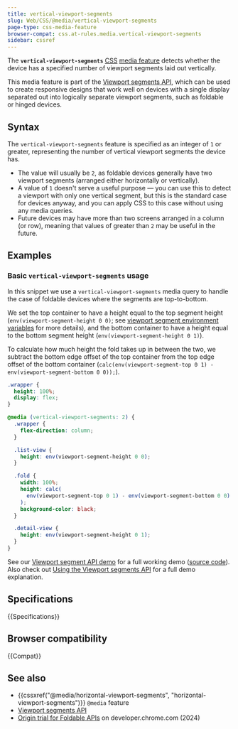 ```yaml
---
title: vertical-viewport-segments
slug: Web/CSS/@media/vertical-viewport-segments
page-type: css-media-feature
browser-compat: css.at-rules.media.vertical-viewport-segments
sidebar: cssref
---
```


The **`vertical-viewport-segments`** [CSS](/en-US/docs/Web/CSS) [media feature](/en-US/docs/Web/CSS/@media#media_features) detects whether the device has a specified number of viewport segments laid out vertically.

This media feature is part of the [Viewport segments API](/en-US/docs/Web/API/Viewport_segments_API), which can be used to create responsive designs that work well on devices with a single display separated out into logically separate viewport segments, such as foldable or hinged devices.

## Syntax

The `vertical-viewport-segments` feature is specified as an integer of `1` or greater, representing the number of vertical viewport segments the device has.

- The value will usually be `2`, as foldable devices generally have two viewport segments (arranged either horizontally or vertically).
- A value of `1` doesn't serve a useful purpose — you can use this to detect a viewport with only one vertical segment, but this is the standard case for devices anyway, and you can apply CSS to this case without using any media queries.
- Future devices may have more than two screens arranged in a column (or row), meaning that values of greater than `2` may be useful in the future.

## Examples

### Basic `vertical-viewport-segments` usage

In this snippet we use a `vertical-viewport-segments` media query to handle the case of foldable devices where the segments are top-to-bottom.

We set the top container to have a height equal to the top segment height (`env(viewport-segment-height 0 0)`; see [viewport segment environment variables](/en-US/docs/Web/CSS/env#viewport-segment-width) for more details), and the bottom container to have a height equal to the bottom segment height (`env(viewport-segment-height 0 1)`).

To calculate how much height the fold takes up in between the two, we subtract the bottom edge offset of the top container from the top edge offset of the bottom container (`calc(env(viewport-segment-top 0 1) - env(viewport-segment-bottom 0 0));`).

```css
.wrapper {
  height: 100%;
  display: flex;
}

@media (vertical-viewport-segments: 2) {
  .wrapper {
    flex-direction: column;
  }

  .list-view {
    height: env(viewport-segment-height 0 0);
  }

  .fold {
    width: 100%;
    height: calc(
      env(viewport-segment-top 0 1) - env(viewport-segment-bottom 0 0)
    );
    background-color: black;
  }

  .detail-view {
    height: env(viewport-segment-height 0 1);
  }
}
```

See our [Viewport segment API demo](https://mdn.github.io/dom-examples/viewport-segment-api/) for a full working demo ([source code](https://github.com/mdn/dom-examples/tree/main/viewport-segment-api)). Also check out [Using the Viewport segments API](/en-US/docs/Web/API/Viewport_segments_API/Using) for a full demo explanation.

## Specifications

{{Specifications}}

## Browser compatibility

{{Compat}}

## See also

- {{cssxref("@media/horizontal-viewport-segments", "horizontal-viewport-segments")}} `@media` feature
- [Viewport segments API](/en-US/docs/Web/API/Viewport_segments_API)
- [Origin trial for Foldable APIs](https://developer.chrome.com/blog/foldable-apis-ot) on developer.chrome.com (2024)
